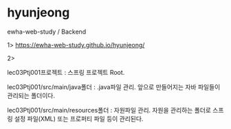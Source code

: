 # hyunjeong
ewha-web-study / Backend

1>  https://ewha-web-study.github.io/hyunjeong/ 

2>

lec03Ptj001프로젝트 : 스프링 프로젝트 Root.﻿

lec03Ptj001/src/main/java폴더 : .java파일 관리. 앞으로 만들어지는 자바 파일들이 관리되는 폴더이다.

lec03Ptj001/src/main/resources폴더 : 자원파일 관리. 자원을 관리하는 폴더로 스프링 설정 파일(XML) 또는 프로퍼티 파일 등이 관리된다.
